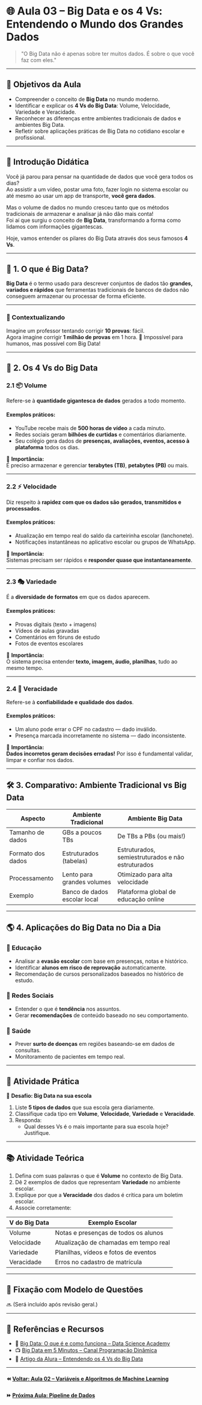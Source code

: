 # 🌐 Aula 03 – Big Data e os 4 Vs: Entendendo o Mundo dos Grandes Dados

> "O Big Data não é apenas sobre ter muitos dados. É sobre o que você faz com eles."  

---

## 🎯 Objetivos da Aula

- Compreender o conceito de **Big Data** no mundo moderno.
- Identificar e explicar os **4 Vs do Big Data**: Volume, Velocidade, Variedade e Veracidade.
- Reconhecer as diferenças entre ambientes tradicionais de dados e ambientes Big Data.
- Refletir sobre aplicações práticas de Big Data no cotidiano escolar e profissional.

---

## 📌 Introdução Didática

Você já parou para pensar na quantidade de dados que você gera todos os dias?  
Ao assistir a um vídeo, postar uma foto, fazer login no sistema escolar ou até mesmo ao usar um app de transporte, **você gera dados**.

Mas o volume de dados no mundo cresceu tanto que os métodos tradicionais de armazenar e analisar já não dão mais conta!  
Foi aí que surgiu o conceito de **Big Data**, transformando a forma como lidamos com informações gigantescas.

Hoje, vamos entender os pilares do Big Data através dos seus famosos **4 Vs**.

---

## 🌟 1. O que é Big Data?

**Big Data** é o termo usado para descrever conjuntos de dados tão **grandes, variados e rápidos** que ferramentas tradicionais de bancos de dados não conseguem armazenar ou processar de forma eficiente.

---

### 💭 Contextualizando

Imagine um professor tentando corrigir **10 provas**: fácil.  
Agora imagine corrigir **1 milhão de provas** em 1 hora. 🚀 Impossível para humanos, mas possível com Big Data!

---

## 🧱 2. Os 4 Vs do Big Data

### 2.1 📦 Volume

Refere-se à **quantidade gigantesca de dados** gerados a todo momento.

#### Exemplos práticos:

- YouTube recebe mais de **500 horas de vídeo** a cada minuto.
- Redes sociais geram **bilhões de curtidas** e comentários diariamente.
- Seu colégio gera dados de **presenças, avaliações, eventos, acesso à plataforma** todos os dias.

🔹 **Importância:**  
É preciso armazenar e gerenciar **terabytes (TB)**, **petabytes (PB)** ou mais.

---

### 2.2 ⚡ Velocidade

Diz respeito à **rapidez com que os dados são gerados, transmitidos e processados**.

#### Exemplos práticos:

- Atualização em tempo real do saldo da carteirinha escolar (lanchonete).
- Notificações instantâneas no aplicativo escolar ou grupos de WhatsApp.

🔹 **Importância:**  
Sistemas precisam ser rápidos e **responder quase que instantaneamente**.

---

### 2.3 🎭 Variedade

É a **diversidade de formatos** em que os dados aparecem.

#### Exemplos práticos:

- Provas digitais (texto + imagens)
- Vídeos de aulas gravadas
- Comentários em fóruns de estudo
- Fotos de eventos escolares

🔹 **Importância:**  
O sistema precisa entender **texto, imagem, áudio, planilhas**, tudo ao mesmo tempo.

---

### 2.4 🎯 Veracidade

Refere-se à **confiabilidade e qualidade dos dados**.

#### Exemplos práticos:

- Um aluno pode errar o CPF no cadastro — dado inválido.
- Presença marcada incorretamente no sistema — dado inconsistente.

🔹 **Importância:**  
**Dados incorretos geram decisões erradas!** Por isso é fundamental validar, limpar e confiar nos dados.

---

## 🛠️ 3. Comparativo: Ambiente Tradicional vs Big Data

| Aspecto           | Ambiente Tradicional         | Ambiente Big Data                                 |
| ----------------- | ---------------------------- | ------------------------------------------------- |
| Tamanho de dados  | GBs a poucos TBs             | De TBs a PBs (ou mais!)                           |
| Formato dos dados | Estruturados (tabelas)       | Estruturados, semiestruturados e não estruturados |
| Processamento     | Lento para grandes volumes   | Otimizado para alta velocidade                    |
| Exemplo           | Banco de dados escolar local | Plataforma global de educação online              |

---

## 🌎 4. Aplicações do Big Data no Dia a Dia

### 💼 Educação

- Analisar a **evasão escolar** com base em presenças, notas e histórico.
- Identificar **alunos em risco de reprovação** automaticamente.
- Recomendação de cursos personalizados baseados no histórico de estudo.

### 📱 Redes Sociais

- Entender o que é **tendência** nos assuntos.
- Gerar **recomendações** de conteúdo baseado no seu comportamento.

### 🏥 Saúde

- Prever **surto de doenças** em regiões baseando-se em dados de consultas.
- Monitoramento de pacientes em tempo real.

---

## 🧪 Atividade Prática

🎯 **Desafio: Big Data na sua escola**

1. Liste **5 tipos de dados** que sua escola gera diariamente.
2. Classifique cada tipo em **Volume**, **Velocidade**, **Variedade** e **Veracidade**.
3. Responda:  
   - Qual desses Vs é o mais importante para sua escola hoje? Justifique.

---

## 📚 Atividade Teórica

1. Defina com suas palavras o que é **Volume** no contexto de Big Data.
2. Dê 2 exemplos de dados que representam **Variedade** no ambiente escolar.
3. Explique por que a **Veracidade** dos dados é crítica para um boletim escolar.
4. Associe corretamente:

| V do Big Data | Exemplo Escolar                       |
| ------------- | ------------------------------------- |
| Volume        | Notas e presenças de todos os alunos  |
| Velocidade    | Atualização de chamadas em tempo real |
| Variedade     | Planilhas, vídeos e fotos de eventos  |
| Veracidade    | Erros no cadastro de matrícula        |

---

## 🧩 Fixação com Modelo de Questões

🔜 (Será incluído após revisão geral.)

---

## 🔗 Referências e Recursos

- 📘 [Big Data: O que é e como funciona – Data Science Academy](https://www.datascienceacademy.com.br/blog/o-que-e-big-data/)
- 📺 [Big Data em 5 Minutos – Canal Programação Dinâmica](https://www.youtube.com/watch?v=RsA5RLx1VF8)
- 📗 [Artigo da Alura – Entendendo os 4 Vs do Big Data](https://www.alura.com.br/artigos/os-4-vs-do-big-data)

---

#### ⏪ [Voltar: Aula 02 – Variáveis e Algoritmos de Machine Learning](aula02.md)  

#### ⏩ [Próxima Aula: Pipeline de Dados](aula04.md)